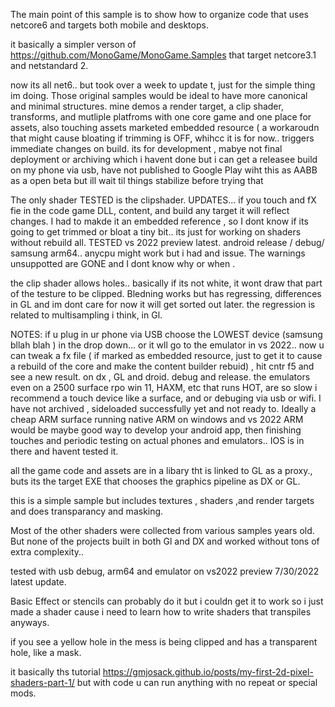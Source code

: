 The main point of this sample is to show how to organize code that uses netcore6 and targets both mobile and desktops.


 it basically a simpler verson of https://github.com/MonoGame/MonoGame.Samples that target netcore3.1 and netstandard 2.

 now its all net6.. but took over a week  to update t, just for the simple thing im doing.   Those original samples would be ideal to have more canonical and minimal structures.   mine demos a render target, a clip shader, transforms, and mutliple platfroms with one core game and one place for assets, also touching assets marketed embedded resource ( a workaroudn that might cause bloating if trimming is OFF, whihcc it is for now.. triggers immediate changes on build.  its for development , mabye not final deployment or archiving which i havent done but i can get a releasee build on my phone via usb, have not published to Google Play wiht this as AABB as a open beta but ill wait til things stabilize before trying that
 
 The only shader TESTED is the clipshader.    UPDATES... if you touch and fX fie in the code game DLL, content, and build any target it will reflect changes.  I had to makde it an embedded reference , so I dont know if its going to get trimmed or bloat a tiny bit.. its just for working on shaders without rebuild all.   TESTED vs 2022 preview latest.    android release / debug/  samsung arm64.. anycpu might work but i had and issue.  The warnings unsuppotted are GONE and I dont know why or when .   
 
 the clip shader allows holes.. basically if its not white, it wont draw that part of the testure to be clipped.   Bledning works but has regressing, differences in GL and im dont care for now it will get sorted out later.   the regression is related to multisampling i think, in Gl.
 
 NOTES:  if u plug in ur phone via USB choose the LOWEST device (samsung bllah blah ) in the drop down... or it wll go to the emulator in vs 2022.. now u can tweak a fx file  ( if marked as embedded resource, just to get it to cause a rebuild of the core and make the content builder rebuid) , hit cntr f5 and see a new result. on dx , GL and droid.    debug and release.
 the emulators even on a 2500 surface rpo win 11, HAXM, etc that runs HOT,  are so slow i recommend a touch device like a surface, and or debuging  via usb or wifi.    I have not archived , sideloaded successfully yet and not ready to.   Ideally a cheap ARM surface running native ARM on windows and vs 2022 ARM would be maybe good way to develop your android app, then finishing touches and periodic testing on actual phones and emulators..   IOS is in there and havent tested it.
 
 
all the game code and assets are in a libary tht is linked to GL as a proxy., buts its the target EXE that chooses the graphics pipeline as DX or GL.

this is a simple sample but includes textures , shaders ,and render targets and does transparancy and masking.

Most of the other shaders were collected from various samples years old. But none of the projects built in both Gl and DX and worked without tons of extra complexity..  

tested with usb debug, arm64 and emulator on vs2022 preview 7/30/2022 latest update.

Basic Effect or stencils can probably do it but i couldn get it to work so i just made a shader cause i need 
to learn how to write shaders that transpiles anyways.  

if you see a yellow hole in the mess is being clipped and has a transparent hole, like a mask.

it basically ths tutorial https://gmjosack.github.io/posts/my-first-2d-pixel-shaders-part-1/ but with code u can run anything with no repeat or special mods.




